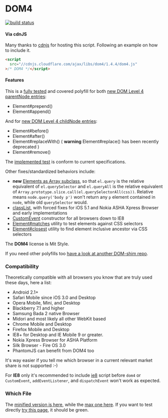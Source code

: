 DOM4
====

[![build status](https://travis-ci.org/WebReflection/dom4.svg)](https://travis-ci.org/WebReflection/dom4)

#### Via cdnJS
Many thanks to [cdnjs](http://www.cdnjs.com) for hosting this script. Following an example on how to include it.
```html
<script
  src="//cdnjs.cloudflare.com/ajax/libs/dom4/1.4.4/dom4.js"
>/* DOM4 */</script>
```

#### Features
This is a [fully tested](http://webreflection.github.io/dom4/test/) and covered polyfill for both [new DOM Level 4 parentNode entries](https://dom.spec.whatwg.org/#parentnode):

  * Element#prepend()
  * Element#append()

And for [new DOM Level 4 childNode entries](https://dom.spec.whatwg.org/#childnode):

  * Element#before()
  * Element#after()
  * Element#replaceWith() ( **warning** Element#replace() has been recently deprecated )
  * Element#remove()

The [implemented test](test/dom4.js) is conform to current specifications.

Other fixes/standardized behaviors include:

  * **new** [Elements as Array subclass](http://www.w3.org/TR/2015/WD-dom-20150428/#elements), so that `el.query` is the relative equivalent of `el.querySelector` and `el.queryAll` is the relative equivalent of `Array.prototype.slice.call(el.querySelectorAll(css))`. Relative means `node.query('body p')` won't return any `p` element contained in `node`, while old `querySelector` would.
  * [classList](http://www.w3.org/TR/dom/#domtokenlist), with forced fixes for iOS 5.1 and Nokia ASHA Xpress Browser and early implementations
  * [CustomEvent](http://www.w3.org/TR/dom/#customevent) constructor for all browsers down to IE8
  * [Element#matches](http://www.w3.org/TR/dom/#dom-element-matches) utility to test elements against CSS selectors
  * [Element#closest](https://dom.spec.whatwg.org/#dom-element-closest) utility to find element inclusive ancestor via CSS selectors

The **DOM4** license is Mit Style.

If you need other polyfills too [have a look at another DOM-shim repo](https://github.com/Raynos/DOM-shim).

### Compatibility
Theoretically compatible with all browsers you know that are truly used these days, here a list:

  * Android 2.1+
  * Safari Mobile since iOS 3.0 and Desktop
  * Opera Mobile, Mini, and Desktop
  * Blackberry 7.1 and higher
  * Samsung Bada 2 native Browser
  * Midori and most likely all other WebKit based
  * Chrome Mobile and Desktop
  * Firefox Mobile and Desktop
  * IE8+ for Desktop and IE Mobile 9 or greater.
  * Nokia Xpress Browser for ASHA Platform
  * Silk Browser - Fire OS 3.0
  * PhantomJS can benefit from DOM4 too

It's way easier if you tell me which browser in a current relevant market share is not supported :-)

For **IE8** only it's recommended to include [ie8](https://github.com/WebReflection/ie8#ie8) script before `dom4` or `CustomEvent`, `addEventListener`, and `dispatchEvent` won't work as expected.

### Which File
The [minified version is here](https://github.com/WebReflection/dom4/blob/master/build/dom4.js), while the [max one here](https://github.com/WebReflection/dom4/blob/master/build/dom4.max.js). If you want to test directly [try this page](http://webreflection.github.com/dom4/test/), it should be green.